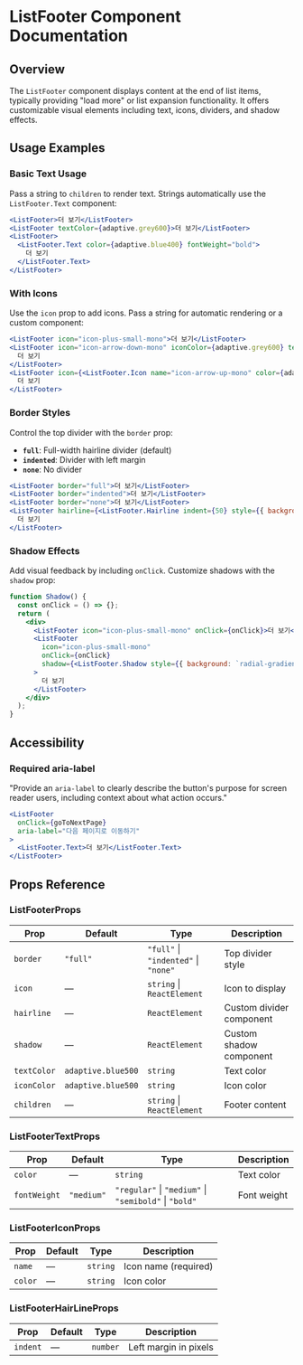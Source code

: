 # ListFooter Component Documentation

## Overview

The `ListFooter` component displays content at the end of list items, typically providing "load more" or list expansion functionality. It offers customizable visual elements including text, icons, dividers, and shadow effects.

## Usage Examples

### Basic Text Usage

Pass a string to `children` to render text. Strings automatically use the `ListFooter.Text` component:

```jsx
<ListFooter>더 보기</ListFooter>
<ListFooter textColor={adaptive.grey600}>더 보기</ListFooter>
<ListFooter>
  <ListFooter.Text color={adaptive.blue400} fontWeight="bold">
    더 보기
  </ListFooter.Text>
</ListFooter>
```

### With Icons

Use the `icon` prop to add icons. Pass a string for automatic rendering or a custom component:

```jsx
<ListFooter icon="icon-plus-small-mono">더 보기</ListFooter>
<ListFooter icon="icon-arrow-down-mono" iconColor={adaptive.grey600} textColor={adaptive.grey600}>
  더 보기
</ListFooter>
<ListFooter icon={<ListFooter.Icon name="icon-arrow-up-mono" color={adaptive.grey600} />}>
  더 보기
</ListFooter>
```

### Border Styles

Control the top divider with the `border` prop:

- **`full`**: Full-width hairline divider (default)
- **`indented`**: Divider with left margin
- **`none`**: No divider

```jsx
<ListFooter border="full">더 보기</ListFooter>
<ListFooter border="indented">더 보기</ListFooter>
<ListFooter border="none">더 보기</ListFooter>
<ListFooter hairline={<ListFooter.Hairline indent={50} style={{ background: `${adaptive.blue100}` }} />}>
  더 보기
</ListFooter>
```

### Shadow Effects

Add visual feedback by including `onClick`. Customize shadows with the `shadow` prop:

```jsx
function Shadow() {
  const onClick = () => {};
  return (
    <div>
      <ListFooter icon="icon-plus-small-mono" onClick={onClick}>더 보기</ListFooter>
      <ListFooter
        icon="icon-plus-small-mono"
        onClick={onClick}
        shadow={<ListFooter.Shadow style={{ background: `radial-gradient(closest-side, ${adaptive.blue100} 0%, transparent 100%)` }} />}
      >
        더 보기
      </ListFooter>
    </div>
  );
}
```

## Accessibility

### Required aria-label

"Provide an `aria-label` to clearly describe the button's purpose for screen reader users, including context about what action occurs."

```jsx
<ListFooter
  onClick={goToNextPage}
  aria-label="다음 페이지로 이동하기"
>
  <ListFooter.Text>더 보기</ListFooter.Text>
</ListFooter>
```

## Props Reference

### ListFooterProps

| Prop | Default | Type | Description |
|------|---------|------|-------------|
| `border` | `"full"` | `"full"` \| `"indented"` \| `"none"` | Top divider style |
| `icon` | — | `string` \| `ReactElement` | Icon to display |
| `hairline` | — | `ReactElement` | Custom divider component |
| `shadow` | — | `ReactElement` | Custom shadow component |
| `textColor` | `adaptive.blue500` | `string` | Text color |
| `iconColor` | `adaptive.blue500` | `string` | Icon color |
| `children` | — | `string` \| `ReactElement` | Footer content |

### ListFooterTextProps

| Prop | Default | Type | Description |
|------|---------|------|-------------|
| `color` | — | `string` | Text color |
| `fontWeight` | `"medium"` | `"regular"` \| `"medium"` \| `"semibold"` \| `"bold"` | Font weight |

### ListFooterIconProps

| Prop | Default | Type | Description |
|------|---------|------|-------------|
| `name` | — | `string` | Icon name (required) |
| `color` | — | `string` | Icon color |

### ListFooterHairLineProps

| Prop | Default | Type | Description |
|------|---------|------|-------------|
| `indent` | — | `number` | Left margin in pixels |
